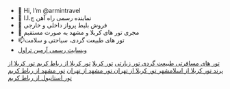 - 👋 Hi, I’m @armintravel
- 👀 نماینده رسمی راه آهن ج.ا.ا
- 🌱 فروش بلیط پرواز داخلی و خارجی
- 💞️ مجری تور های کربلا و مشهد به صورت مستقیم
- 📫تور های طبیعت گردی، سیاحتی و سلامت
- <a href="https://armintravel.ir"> وبسایت رسمی آرمین تراول</a>

<a href="https://armintravel.ir">تور های مسافرتی طبیعت گردی </a>
<a href="https://armintravel.ir"> تور زیارتی</a>
<a href="https://armintravel.ir/karbala/"> تور کربلا</a>
<a href="https://armintravel.ir/%d8%b2%db%8c%d8%a7%d8%b1%d8%aa%db%8c/%d8%aa%d9%88%d8%b1-%d8%b2%db%8c%d8%a7%d8%b1%d8%aa%db%8c-%da%a9%d8%b1%d8%a8%d9%84%d8%a7-%d8%b1%d8%a8%d8%a7%d8%b7-%da%a9%d8%b1%db%8c%d9%85/">تور کربلا از رباط کریم </a>
<a href="https://armintravel.ir/%d8%b2%db%8c%d8%a7%d8%b1%d8%aa%db%8c/%d8%aa%d9%88%d8%b1-%d8%b2%db%8c%d8%a7%d8%b1%d8%aa%db%8c-%da%a9%d8%b1%d8%a8%d9%84%d8%a7-%d9%be%d8%b1%d9%86%d8%af/">تور کربلا از پرند </a>
<a href="https://armintravel.ir/%d8%b2%db%8c%d8%a7%d8%b1%d8%aa%db%8c/%d8%aa%d9%88%d8%b1-%d8%b2%db%8c%d8%a7%d8%b1%d8%aa%db%8c-%da%a9%d8%b1%d8%a8%d9%84%d8%a7-%d8%a7%d8%b3%d9%84%d8%a7%d9%85%d8%b4%d9%87%d8%b1/">تور کربلا از اسلامشهر </a>
<a href="https://armintravel.ir"> تور کربلا از تهران </a>
<a href="https://armintravel.ir"> تور مشهد از تهران</a>
<a href="https://armintravel.ir/%d8%b2%db%8c%d8%a7%d8%b1%d8%aa%db%8c/%d8%aa%d9%88%d8%b1-%d9%85%d8%b4%d9%87%d8%af-%d9%87%d9%88%d8%a7%db%8c%db%8c-%d9%88-%d8%b2%d9%85%db%8c%d9%86%db%8c-%d8%a7%d8%b1%d8%b2%d8%a7%d9%86-%d9%81%d9%88%d9%84%d8%a8%d8%b1%d8%af-%d8%aa%d8%b1/"> تور مشهد از رباط کریم</a>
<a href="https://armintravel.ir"> تور استانبول از رباط کریم</a>
<!---
armintravel/armintravel is a ✨ special ✨ repository because its `README.md` (this file) appears on your GitHub profile.
You can click the Preview link to take a look at your changes.
--->
